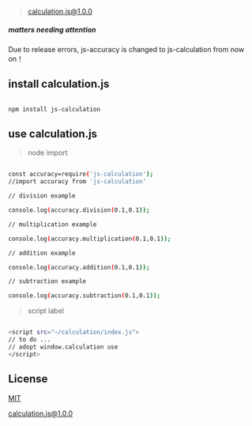 > calculation.js@1.0.0

##### matters needing attention

Due to release errors, js-accuracy is changed to js-calculation from now on！

## install calculation.js

```bash

npm install js-calculation

```

## use calculation.js

> node import

``` bash

const accuracy=require('js-calculation');
//import accuracy from 'js-calculation'

// division example

console.log(accuracy.division(0.1,0.1));

// multiplication example

console.log(accuracy.multiplication(0.1,0.1));

// addition example

console.log(accuracy.addition(0.1,0.1));

// subtraction example

console.log(accuracy.subtraction(0.1,0.1));

```

> script label

``` bash

<script src="~/calculation/index.js">
// to do ...
// adopt window.calculation use
</script>

```

##  License

[MIT](http://opensource.org/licenses/MIT)

[calculation.js@1.0.0](https://github.com/noteScript/js-calculation.git)
